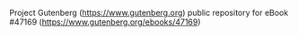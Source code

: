 Project Gutenberg (https://www.gutenberg.org) public repository for eBook #47169 (https://www.gutenberg.org/ebooks/47169)
